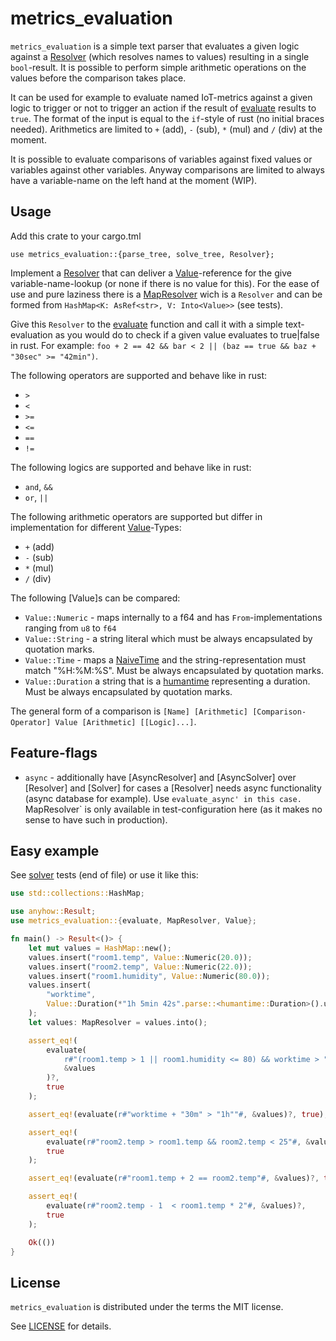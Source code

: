 # metrics_evaluation
`metrics_evaluation` is a simple text parser that evaluates a given logic against a [Resolver](src/resolver.rs) (which resolves names to values) resulting in a single `bool`-result. It is possible to perform simple arithmetic operations on the values before the comparison takes place.

It can be used for example to evaluate named IoT-metrics against a given logic to trigger or not to trigger an action if the result of [evaluate](src/lib.rs) results to `true`. The format of the input is equal to the `if`-style of rust (no initial braces needed). Arithmetics are limited to `+` (add), `-` (sub), `*` (mul) and `/` (div) at the moment.

It is possible to evaluate comparisons of variables against fixed values or variables against other variables. Anyway comparisons are limited to always have a variable-name on the left hand at the moment (WIP).

## Usage
Add this crate to your cargo.tml
```
use metrics_evaluation::{parse_tree, solve_tree, Resolver};
```

Implement a [Resolver](src/resolver.rs) that can deliver a [Value](src/value.rs)-reference for the give variable-name-lookup (or none if there is no value for this). For the ease of use and pure laziness there is a [MapResolver](src/mapresolver.rs) wich is a `Resolver` and can be formed from `HashMap<K: AsRef<str>, V: Into<Value>>` (see tests).

Give this `Resolver` to the [evaluate](src/lib.rs) function and call it with a simple text-evaluation as you would do to check if a given value evaluates to true|false in rust. For example: `foo + 2 == 42 && bar < 2 || (baz == true && baz + "30sec" >= "42min")`.

The following operators are supported and behave like in rust:
* `>`
* `<`
* `>=`
* `<=`
* `==`
* `!=`

The following logics are supported and behave like in rust:
* `and`, `&&`
* `or`, `||`

The following arithmetic operators are supported but differ in implementation for different [Value](src/value.rs)-Types:
* `+` (add)
* `-` (sub)
* `*` (mul)
* `/` (div)

The following [Value]s can be compared:
* `Value::Numeric` - maps internally to a f64 and has `From`-implementations ranging from `u8` to `f64`
* `Value::String` - a string literal which must be always encapsulated by quotation marks.
* `Value::Time` - maps a [NaiveTime](https://docs.rs/chrono/latest/chrono/naive/struct.NaiveTime.html) and the string-representation must match "%H:%M:%S". Must be always encapsulated by quotation marks.
* `Value::Duration` a string that is a [humantime](https://docs.rs/humantime/latest/humantime/) representing a duration. Must be always encapsulated by quotation marks.

The general form of a comparison is `[Name] [Arithmetic] [Comparison-Operator] Value [Arithmetic] [[Logic]...]`.

## Feature-flags
* `async` - additionally have [AsyncResolver] and [AsyncSolver] over [Resolver] and [Solver] for cases a [Resolver] needs async functionality (async database for example). Use `evaluate_async' in this case. `MapResolver` is only available in test-configuration here (as it makes no sense to have such in production).

## Easy example
See [solver](src/solver.rs) tests (end of file) or use it like this:

```rust
use std::collections::HashMap;

use anyhow::Result;
use metrics_evaluation::{evaluate, MapResolver, Value};

fn main() -> Result<()> {
    let mut values = HashMap::new();
    values.insert("room1.temp", Value::Numeric(20.0));
    values.insert("room2.temp", Value::Numeric(22.0));
    values.insert("room1.humidity", Value::Numeric(80.0));
    values.insert(
        "worktime",
        Value::Duration(*"1h 5min 42s".parse::<humantime::Duration>().unwrap()),
    );
    let values: MapResolver = values.into();

    assert_eq!(
        evaluate(
            r#"(room1.temp > 1 || room1.humidity <= 80) && worktime > "1h 5min""#,
            &values
        )?,
        true
    );

    assert_eq!(evaluate(r#"worktime + "30m" > "1h""#, &values)?, true);

    assert_eq!(
        evaluate(r#"room2.temp > room1.temp && room2.temp < 25"#, &values)?,
        true
    );

    assert_eq!(evaluate(r#"room1.temp + 2 == room2.temp"#, &values)?, true);

    assert_eq!(
        evaluate(r#"room2.temp - 1  < room1.temp * 2"#, &values)?,
        true
    );

    Ok(())
}
```

## License
`metrics_evaluation` is distributed under the terms the MIT license.

See [LICENSE](https://github.com/likebike/fasteval/blob/master/LICENSE) for details.


